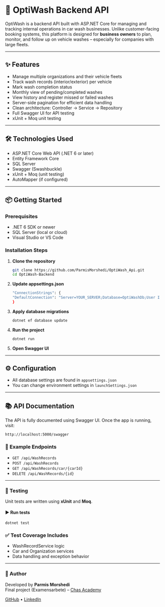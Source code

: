 # 🚗 OptiWash Backend API

OptiWash is a backend API built with ASP.NET Core for managing and tracking internal operations in car wash businesses. Unlike customer-facing booking systems, this platform is designed for **business owners** to plan, monitor, and follow up on vehicle washes – especially for companies with large fleets.

---

## ✨ Features

- Manage multiple organizations and their vehicle fleets
- Track wash records (interior/exterior) per vehicle
- Mark wash completion status
- Monthly view of pending/completed washes
- View history and register missed or failed washes
- Server-side pagination for efficient data handling
- Clean architecture: Controller → Service → Repository
- Full Swagger UI for API testing
- xUnit + Moq unit testing

---

## 🛠 Technologies Used

- ASP.NET Core Web API (.NET 6 or later)
- Entity Framework Core
- SQL Server
- Swagger (Swashbuckle)
- xUnit + Moq (unit testing)
- AutoMapper (if configured)

---

## 📦 Getting Started

### Prerequisites

- .NET 6 SDK or newer
- SQL Server (local or cloud)
- Visual Studio or VS Code

### Installation Steps

1. **Clone the repository**

   ```bash
   git clone https://github.com/ParmisMorshedi/OptiWash_Api.git
   cd OptiWash-Backend

2. **Update appsettings.json**

   ```bash
   "ConnectionStrings": {
   "DefaultConnection": "Server=YOUR_SERVER;Database=OptiWashDb;User Id=YOUR_USER;Password=YOUR_PASSWORD;"
   }
   
3. **Apply database migrations**

   ```bash
   dotnet ef database update

4. **Run the project**
   
   ```bash
   dotnet run
5. **Open Swagger UI**

---

## ⚙️ Configuration

- All database settings are found in `appsettings.json`
- You can change environment settings in `launchSettings.json`

---

## 📚 API Documentation

The API is fully documented using Swagger UI. Once the app is running, visit:

    http://localhost:5000/swagger

### 📌 Example Endpoints

- `GET /api/WashRecords`
- `POST /api/WashRecords`
- `GET /api/WashRecords/car/{carId}`
- `DELETE /api/WashRecords/{id}`

---

### 🧪 Testing

Unit tests are written using **xUnit** and **Moq**.

#### ▶️ Run tests

    dotnet test

### ✅ Test Coverage Includes

- WashRecordService logic  
- Car and Organization services  
- Data handling and exception behavior

---
### 👤 Author

Developed by **Parmis Morshedi**  
Final project (Examensarbete) – [Chas Academy](https://chasacademy.se)

[GitHub](https://github.com/ParmisMorshedi) • [LinkedIn](www.linkedin.com/in/parmis-morshedi-b1280b28b)



